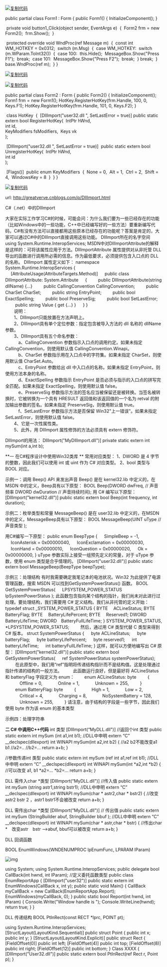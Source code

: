 [![复制代码](https://common.cnblogs.com/images/copycode.gif)](javascript:void(0);)

public partial class Form1 : Form
  {
    public Form1()
    {
      InitializeComponent();
    }

​    private void button1_Click(object sender, EventArgs e)
​    {
​      Form2 frm = new Form2();
​      frm.Show();
​    }

​    protected override void WndProc(ref  Message m)
​    {
​      const int WM_HOTKEY = 0x0312;
​      switch (m.Msg)
​      {
​        case WM_HOTKEY:
​          switch (m.WParam.ToInt32())
​          {
​            case 100:
​              this.Hide();
​              MessageBox.Show("Press F1");
​              break;
​            case 101:
​              MessageBox.Show("Press F2");
​              break;
​          }
​          break;
​      }
​      base.WndProc(ref  m);
​    }
  }

[![复制代码](https://common.cnblogs.com/images/copycode.gif)](javascript:void(0);)

[![复制代码](https://common.cnblogs.com/images/copycode.gif)](javascript:void(0);)

public partial class Form2 : Form
  {
    public Form2()
    {
      InitializeComponent();
      Form1 frm = new Form1();
      HotKey.RegisterHotKey(frm.Handle, 100, 0, Keys.F1);
      HotKey.RegisterHotKey(frm.Handle, 101, 0, Keys.F2);
    }

​    class HotKey
​    {
​      [DllImport("user32.dll ", SetLastError = true)]
​      public static extern bool RegisterHotKey(
​          IntPtr hWnd,          
​          int id,                   
​          KeyModifiers fsModifiers, 
​          Keys vk            
​          );

​      [DllImport("user32.dll ", SetLastError = true)]
​      public static extern bool UnregisterHotKey(
​          IntPtr hWnd,          
​          int id             
​          );

​      [Flags()]
​      public enum KeyModifiers
​      {
​        None = 0,
​        Alt = 1,
​        Ctrl = 2,
​        Shift = 4,
​        WindowsKey = 8
​      }
​    }
  }

[![复制代码](https://common.cnblogs.com/images/copycode.gif)](javascript:void(0);)

url: http://greatverve.cnblogs.com/p/DllImport.html

C#（.net）中的DllImport

大家在实际工作学习C#的时候，可能会问：为什么我们要为一些已经存在的功能（比如Windows中的一些功能，C++中已经编写好的一些方法）要重新编写代码，C#有没有方法可以直接都用这些原本已经存在的功能呢？答案是肯定的，大家可以通过C#中的DllImport直接调用这些功能。
  DllImport所在的名字空间 using System.Runtime.InteropServices;
  MSDN中对DllImportAttribute的解释是这样的：可将该属性应用于方法。DllImportAttribute 属性提供对从非托管 DLL 导出的函数进行调用所必需的信息。作为最低要求，必须提供包含入口点的 DLL 的名称。
  DllImport 属性定义如下： 
  namespace System.Runtime.InteropServices 
  { 
 　 [AttributeUsage(AttributeTargets.Method)] 
 　 public class DllImportAttribute: System.Attribute 
 　 { 
 　 　public DllImportAttribute(string dllName) {...} 
 　 　public CallingConvention CallingConvention; 
 　 　public CharSet CharSet; 
 　　 public string EntryPoint; 
 　 　public bool ExactSpelling; 
 　 　public bool PreserveSig; 
 　 　public bool SetLastError; 
 　 　public string Value { get {...} } 
 　 } 
 }  
 　　说明：  
 　　1、DllImport只能放置在方法声明上。  
 　　2、DllImport具有单个定位参数：指定包含被导入方法的 dll 名称的 dllName 参数。  
 　　3、DllImport具有五个命名参数：  
 　　　a、CallingConvention 参数指示入口点的调用约定。如果未指定 CallingConvention，则使用默认值 CallingConvention.Winapi。  
 　　　b、CharSet 参数指示用在入口点中的字符集。如果未指定 CharSet，则使用默认值 CharSet.Auto。  
 　　　c、EntryPoint 参数给出 dll 中入口点的名称。如果未指定 EntryPoint，则使用方法本身的名称。  
 　　　d、ExactSpelling 参数指示 EntryPoint 是否必须与指示的入口点的拼写完全匹配。如果未指定 ExactSpelling，则使用默认值 false。  
 　　　e、PreserveSig 参数指示方法的签名应当被保留还是被转换。当签名被转换时，它被转换为一个具有 HRESULT 返回值和该返回值的一个名为 retval 的附加输出参数的签名。如果未指定 PreserveSig，则使用默认值 true。  
 　　　f、SetLastError 参数指示方法是否保留 Win32"上一错误"。如果未指定 SetLastError，则使用默认值 false。  
 　　4、它是一次性属性类。  
 　　5、此外，用 DllImport 属性修饰的方法必须具有 extern 修饰符。

  DllImport的用法：
    DllImport("MyDllImport.dll")]
    private static extern int mySum(int a,int b);

**一 在C#程序设计中使用Win32类库
** 常用对应类型：
1、DWORD 是 4 字节的整数，因此我们可以使用 int 或 uint 作为 C# 对应类型。
2、bool 类型与 BOOL 对应。

示例一：调用 Beep() API 来发出声音
  Beep() 是在 kernel32.lib 中定义的，在MSDN 中的定义，Beep具有以下原型：
  BOOL Beep(DWORD dwFreq, // 声音频率 
              DWORD dwDuration // 声音持续时间); 
用 C# 编写以下原型：
[DllImport("kernel32.dll")] 
public static extern bool Beep(int frequency, int duration);

示例二：枚举类型和常量
  MessageBeep() 是在 user32.lib 中定义的，在MSDN 中的定义，MessageBeep具有以下原型：
  BOOL MessageBeep(UINT uType // 声音类型
                      ); 

用C#编写一下原型：
public enum BeepType
{
　 SimpleBeep = -1,
　 IconAsterisk = 0x00000040,
　 IconExclamation = 0x00000030,
　 IconHand = 0x00000010,
　 IconQuestion = 0x00000020,
　 Ok = 0x00000000,
} 
uType 参数实际上接受一组预先定义的常量，对于 uType 参数，使用 enum 类型是合乎情理的。
[DllImport("user32.dll")]
public static extern bool MessageBeep(BeepType beepType); 

示例三：处理结构
  有时我需要确定我笔记本的电池状况。Win32 为此提供了电源管理函数，搜索 MSDN 可以找到GetSystemPowerStatus() 函数。 
  BOOL GetSystemPowerStatus( 
　                             LPSYSTEM_POWER_STATUS lpSystemPowerStatus 
                              );
  此函数包含指向某个结构的指针，我们尚未对此进行过处理。要处理结构，我们需要用 C# 定义结构。我们从非托管的定义开始： 
typedef struct _SYSTEM_POWER_STATUS { 
BYTE　 ACLineStatus; 
BYTE　 BatteryFlag; 
BYTE　 BatteryLifePercent; 
BYTE　 Reserved1; 
DWORD　BatteryLifeTime; 
DWORD　BatteryFullLifeTime; 
} SYSTEM_POWER_STATUS, *LPSYSTEM_POWER_STATUS; 
　　 然后，通过用 C# 类型代替 C 类型来得到 C# 版本。 
struct SystemPowerStatus 
{ 
　 byte ACLineStatus; 
　 byte batteryFlag; 
　 byte batteryLifePercent; 
　 byte reserved1; 
　 int batteryLifeTime; 
　 int batteryFullLifeTime; 
} 
  这样，就可以方便地编写出 C# 原型： 
  [DllImport("kernel32.dll")] 
  public static extern bool GetSystemPowerStatus( 
　 ref SystemPowerStatus systemPowerStatus); 
　　 在此原型中，我们用“ref”指明将传递结构指针而不是结构值。这是处理通过指针传递的结构的一般方法。 
　　 此函数运行良好，但是最好将 ACLineStatus 和 batteryFlag 字段定义为 enum： 
　　enum ACLineStatus: byte 
　　 { 
　　　 Offline = 0, 
　　　 Online = 1, 
　　　 Unknown = 255, 
　　 } 
　　 enum BatteryFlag: byte 
　　 { 
　　　 High = 1, 
　　　 Low = 2, 
　　　 Critical = 4, 
　　　 Charging = 8, 
　　　 NoSystemBattery = 128, 
　　　 Unknown = 255, 
　　 } 
请注意，由于结构的字段是一些字节，因此我们使用 byte 作为该 enum 的基本类型

示例四：处理字符串


**二 C# 中调用C++代码**
  int 类型 
[DllImport(“MyDLL.dll")] 
//返回个int 类型 
public static extern int mySum (int a1,int b1); 
//DLL中申明 
extern “C” __declspec(dllexport) int WINAPI mySum(int a2,int b2) 
{ 
//a2 b2不能改变a1 b1
//a2=..
//b2=...
 return a+b; 
} 

//参数传递int 类型 
public static extern int mySum (ref int a1,ref int b1); 
//DLL中申明 
extern “C” __declspec(dllexport) int WINAPI mySum(int *a2,int *b2) 
{ 
//可以改变 a1, b1
*a2=...
*b2=...
 return a+b; 
} 


DLL 需传入char *类型 
[DllImport(“MyDLL.dll")] 
//传入值 
public static extern int mySum (string astr1,string bstr1); 
//DLL中申明 
extern “C” __declspec(dllexport) int WINAPI mySum(char * astr2,char * bstr2) 
{ 
//改变astr2 bstr 2 ，astr1 bstr1不会被改变
 return a+b; 
}


DLL 需传出char *类型 
[DllImport(“MyDLL.dll")] 
// 传出值
public static extern int mySum (StringBuilder abuf, StringBuilder bbuf ); 
//DLL中申明 
extern “C” __declspec(dllexport) int WINAPI mySum(char * astr,char * bstr) 
{ 
//传出char *　改变astr　bstr -->abuf, bbuf可以被改变
 return a+b; 
} 
 
DLL 回调函数 

BOOL EnumWindows(WNDENUMPROC lpEnumFunc, LPARAM lParam) 

![img](http://blog.vckbase.com/images/vckbase_com/teky/blog3.JPG)

using System; 
using System.Runtime.InteropServices; 
public delegate bool CallBack(int hwnd, int lParam); //定义委托函数类型 
public class EnumReportApp 
{ 
[DllImport("user32")] 
public static extern int EnumWindows(CallBack x, int y); 
public static void Main() { 
CallBack myCallBack = new CallBack(EnumReportApp.Report); EnumWindows(myCallBack, 0); 
} 
public static bool Report(int hwnd, int lParam) 
{ 
Console.Write("Window handle is "); 
Console.WriteLine(hwnd); return true; 
} 
} 
 

DLL 传递结构 
BOOL PtInRect(const RECT *lprc, POINT pt); 

using System.Runtime.InteropServices; 
[StructLayout(LayoutKind.Sequential)] 
public struct Point {
 public int x; 
public int y;
 } 
[StructLayout(LayoutKind.Explicit)] 
 public struct Rect 
 { 
[FieldOffset(0)] public int left; 
[FieldOffset(4)] public int top;
[FieldOffset(8)] public int right; 
[FieldOffset(12)] public int bottom;
 } 
Class XXXX { 
 [DllImport("User32.dll")] 
public static extern bool PtInRect(ref Rect r, Point p); 
 }